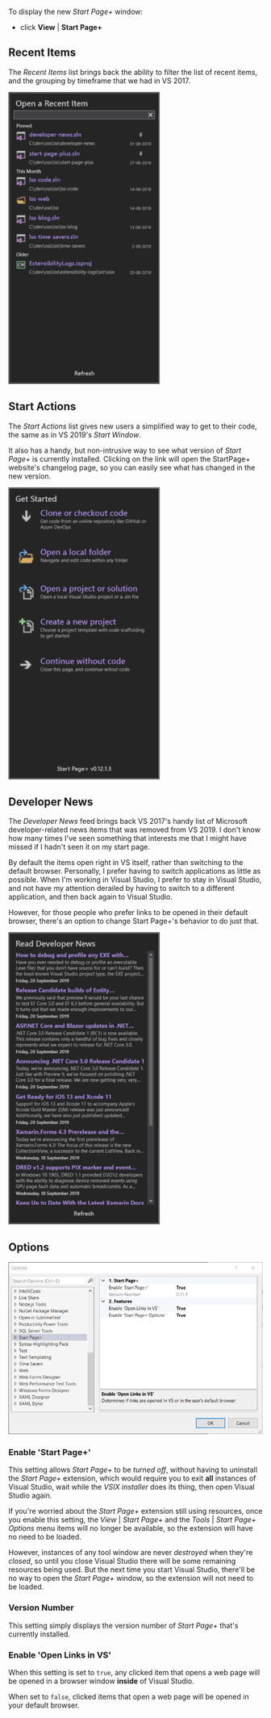 To display the new *Start Page+* window:

- click **View** | **Start Page+**

## Recent Items

The *Recent Items* list brings back the ability to filter the list of recent items, and the grouping by timeframe
that we had in VS 2017.

![Recent Items](assets/images/recent-items.png)

## Start Actions

The *Start Actions* list gives new users a simplified way to get to their code, the same as in VS 2019's
*Start Window*.

It also has a handy, but non-intrusive way to see what version of *Start Page+* is currently installed.
Clicking on the link will open the StartPage+ website's changelog page, so you can easily see what has changed in
the new version.

![Start Actions](assets/images/start-actions.png)

## Developer News

The *Developer News* feed brings back VS 2017's handy list of Microsoft developer-related news items that was removed from
VS 2019.
I don't know how many times I've seen something that interests me that I might have missed if I hadn't seen it on my
start page.

By default the items open right in VS itself, rather than switching to the default browser.
Personally, I prefer having to switch applications as little as possible.
When I'm working in Visual Studio, I prefer to stay in Visual Studio, and not have my attention derailed by having
to switch to a different application, and then back again to Visual Studio.

However, for those people who prefer links to be opened in their default browser,
there's an option to change Start Page+'s behavior to do just that.

![Developer News](assets/images/developer-news.png)

## Options

![General Options](assets/images/general-options.png)

### Enable 'Start Page+'

This setting allows _Start Page+_ to be *turned off*, without having to uninstall the _Start Page+_ extension,
which would require you to exit **all** instances of Visual Studio, wait while the _VSIX installer_ does its thing,
then open Visual Studio again.

If you're worried about the _Start Page+_ extension still using resources, once you enable this setting,
the _View_ | _Start Page+_ and the _Tools_ | _Start Page+ Options_ menu items will no longer be available,
so the extension will have no need to be loaded.

However, instances of any tool window are never _destroyed_ when they're _closed_, so until you close Visual Studio there will
be some remaining resources being used. But the next time you start Visual Studio, there'll be no way to open
the _Start Page+_ window, so the extension will not need to be loaded.

### Version Number

This setting simply displays the version number of _Start Page+_ that's currently installed.

### Enable 'Open Links in VS'

When this setting is set to `true`, any clicked item that opens a web page will be opened in a browser window
**inside** of Visual Studio.

When set to `false`, clicked items that open a web page will be opened in your default browser.